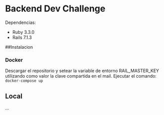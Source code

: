 # Backend Dev Challenge

Dependencias:

* Ruby 3.3.0
* Rails 7.1.3

##Instalacion
### Docker
Descargar el repositorio y setear la variable de entorno RAIL_MASTER_KEY utilizando como valor la clave compartida en el mail.
Ejecutar el comando:
` docker-compose up `

## Local
...
